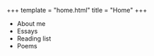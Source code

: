 +++
template = "home.html"
title = "Home"
+++

<ul>
    <li>About me</li>
    <li>Essays</li>
    <li>Reading list</li>
    <li>Poems</li>
</ul>

